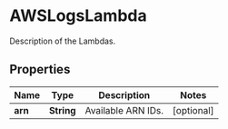 

# AWSLogsLambda

Description of the Lambdas.
## Properties

Name | Type | Description | Notes
------------ | ------------- | ------------- | -------------
**arn** | **String** | Available ARN IDs. |  [optional]




